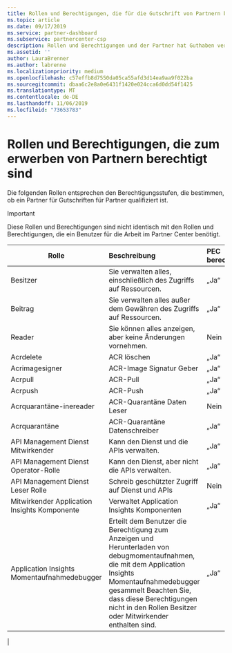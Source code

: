 ```yaml
---
title: Rollen und Berechtigungen, die für die Gutschrift von Partnern berechtigt sind | Partner Center
ms.topic: article
ms.date: 09/17/2019
ms.service: partner-dashboard
ms.subservice: partnercenter-csp
description: Rollen und Berechtigungen und der Partner hat Guthaben verdient
ms.assetid: ''
author: LauraBrenner
ms.author: labrenne
ms.localizationpriority: medium
ms.openlocfilehash: c57effb8d7550da05ca55afd3d14ea9aa9f022ba
ms.sourcegitcommit: dbaa6c2e8a0e6431f1420e024cca6d0dd54f1425
ms.translationtype: MT
ms.contentlocale: de-DE
ms.lasthandoff: 11/06/2019
ms.locfileid: "73653783"
---
```

# <a name="roles-and-permissions-eligible-to-earn-partner-earned-credit"></a>Rollen und Berechtigungen, die zum erwerben von Partnern berechtigt sind

Die folgenden Rollen entsprechen den Berechtigungsstufen, die bestimmen, ob ein Partner für Gutschriften für Partner qualifiziert ist.

>[!Important]
>Diese Rollen und Berechtigungen sind nicht identisch mit den Rollen und Berechtigungen, die ein Benutzer für die Arbeit im Partner Center benötigt.

|**Rolle**   |**Beschreibung**   |**PEC berechtigt**   |
|-----------------|:------------------|:--------------|
|Besitzer  |Sie verwalten alles, einschließlich des Zugriffs auf Ressourcen.|„Ja“|
|Beitrag |Sie verwalten alles außer dem Gewähren des Zugriffs auf Ressourcen.|„Ja“|
|Reader|Sie können alles anzeigen, aber keine Änderungen vornehmen.|Nein|
|Acrdelete|ACR löschen|„Ja“|
|Acrimagesigner|ACR-Image Signatur Geber|„Ja“|
|Acrpull|ACR-Pull|„Ja“|
|Acrpush|ACR-Push|„Ja“|
|Acrquarantäne-inereader|ACR-Quarantäne Daten Leser|Nein|
|Acrquarantäne| ACR-Quarantäne Datenschreiber|„Ja“|
|API Management Dienst Mitwirkender|Kann den Dienst und die APIs verwalten.|„Ja“|
|API Management Dienst Operator-Rolle|Kann den Dienst, aber nicht die APIs verwalten.|„Ja“|
|API Management Dienst Leser Rolle|Schreib geschützter Zugriff auf Dienst und APIs|Nein|
|Mitwirkender Application Insights Komponente|Verwaltet Application Insights Komponenten|„Ja“|
|Application Insights Momentaufnahmedebugger|Erteilt dem Benutzer die Berechtigung zum Anzeigen und Herunterladen von debugmomentaufnahmen, die mit dem Application Insights Momentaufnahmedebugger gesammelt Beachten Sie, dass diese Berechtigungen nicht in den Rollen Besitzer oder Mitwirkender enthalten sind.|„Ja“|
|